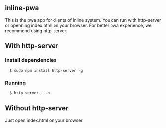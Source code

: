 ## inline-pwa
This is the pwa app for clients of inline system. You can run with http-server or openning
index.html on your browser. For better pwa experience, we recommend using http-server.

## With http-server
### Install dependencies
```
  $ sudo npm install http-server -g
  ```

### Running
```
  $ http-server . -o
```

## Without http-server
Just open index.html on your browser.

